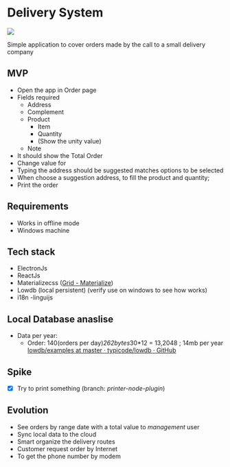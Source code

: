 # Delivery System

<a href="https://travis-ci.com/samukce/delivery"><img src="https://travis-ci.com/samukce/delivery.svg?branch=master"></a>

Simple application to cover orders made by the call to a small delivery company


## MVP
- Open the app in Order page
- Fields required
  - Address
  - Complement
  - Product
    - Item
    - Quantity
    - (Show the unity value)
  - Note
- It should show the Total Order
- Change value for
- Typing the address should be suggested matches options to be selected
- When choose a suggestion address, to fill the product and quantity;
- Print the order


## Requirements
- Works in offline mode
- Windows machine


## Tech stack
- ElectronJs
- ReactJs
- Materializecss ([Grid - Materialize](https://materializecss.com/grid.html))
- Lowdb (local persistent) (verify use on windows to see how works)
- i18n -linguijs


## Local Database anaslise
- Data per year: 
  - Order: 140(orders per day)*262bytes*30*12 = 13,2048 ; 14mb per year
[lowdb/examples at master · typicode/lowdb · GitHub](https://github.com/typicode/lowdb/tree/master/examples)


## Spike
- [x] Try to print something (branch: *printer-node-plugin*)


## Evolution
- See orders by range date with a total value to *management* user
- Sync local data to the cloud
- Smart organize the delivery routes
- Customer request order by Internet
- To get the phone number by modem